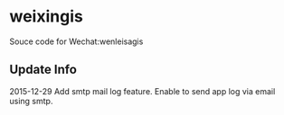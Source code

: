 # weixingis
Souce code for Wechat:wenleisagis

## Update Info
2015-12-29 Add smtp mail log feature. Enable to send app log via email using smtp.
